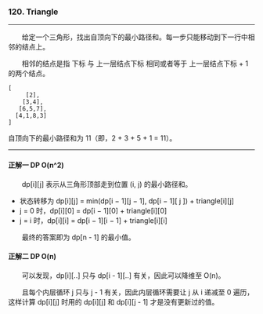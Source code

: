 ### 120. Triangle

-----

&emsp;&emsp;给定一个三角形，找出自顶向下的最小路径和。每一步只能移动到下一行中相邻的结点上。
            
&emsp;&emsp;相邻的结点是指 下标 与 上一层结点下标 相同或者等于 上一层结点下标 + 1 的两个结点。

```text
[
     [2],
    [3,4],
   [6,5,7],
  [4,1,8,3]
]
```
自顶向下的最小路径和为 11（即，2 + 3 + 5 + 1 = 11）。

-----

#### 正解一 DP O(n^2)

&emsp;&emsp;dp[i][j] 表示从三角形顶部走到位置 (i, j) 的最小路径和。

- 状态转移为 dp[i][j] = min(dp[i − 1][j − 1], dp[i − 1][ j ]) + triangle[i][j]
- j = 0 时，dp[i][0] = dp[i − 1][0] + triangle[i][0]
- j = i 时，dp[i][i] = dp[i − 1][i − 1] + triangle[i][i]

&emsp;&emsp;最终的答案即为 dp[n - 1] 的最小值。

#### 正解二 DP O(n)

&emsp;&emsp;可以发现，dp[i][..] 只与 dp[i - 1][..] 有关，因此可以降维至 O(n)。

&emsp;&emsp;且每个内层循环 j 只与 j - 1 有关，因此内层循环需要让 j 从 i 递减至 0 遍历，这样计算 dp[i][j] 时用的 dp[i][j] 和 dp[i][j - 1] 才是没有更新过的值。
